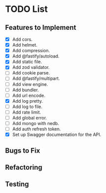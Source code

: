 # TODO List

## Features to Implement

- [x] Add cors.
- [x] Add helmet.
- [x] Add compression.
- [x] Add @fastify/autoload.
- [x] Add static file.
- [x] Add zod validator.
- [ ] Add cookie parse.
- [ ] Add @fastify/multipart.
- [ ] Add view engine.
- [ ] Add bundler.
- [ ] Add url encode.
- [x] Add log pretty.
- [ ] Add log to file.
- [ ] Add rate limit.
- [ ] Add global error.
- [ ] Add mongo with nedb.
- [ ] Add auth refresh token.
- [x] Set up Swagger documentation for the API.

## Bugs to Fix

<!-- - [ ] Fix the issue with CORS not allowing requests from the frontend.
- [ ] Resolve the error when updating a task with an invalid ID. -->

## Refactoring

<!-- - [ ] Refactor the database connection logic to use a singleton pattern.
- [ ] Optimize the middleware for better performance. -->

## Testing

<!-- - [ ] Write unit tests for the authentication module.
- [ ] Add integration tests for the "Tasks" API endpoints.
- [ ] Set up CI/CD pipeline to run tests automatically. -->
